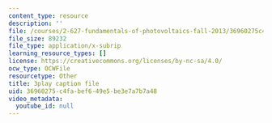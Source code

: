 ```yaml
---
content_type: resource
description: ''
file: /courses/2-627-fundamentals-of-photovoltaics-fall-2013/36960275c4fabef649e5be3e7a7b7a48_lLcDbHI5KGU.srt
file_size: 89232
file_type: application/x-subrip
learning_resource_types: []
license: https://creativecommons.org/licenses/by-nc-sa/4.0/
ocw_type: OCWFile
resourcetype: Other
title: 3play caption file
uid: 36960275-c4fa-bef6-49e5-be3e7a7b7a48
video_metadata:
  youtube_id: null
---
```


